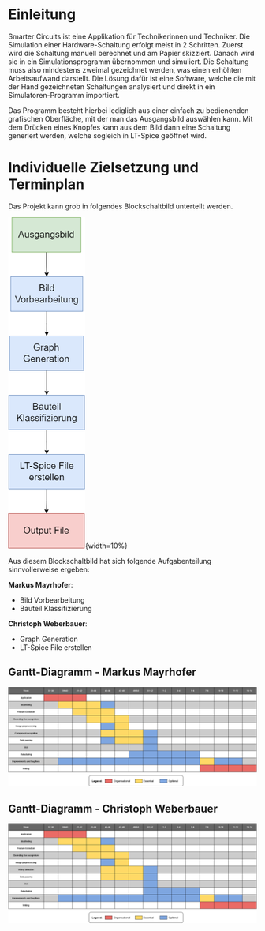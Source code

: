 # Einleitung
Smarter Circuits ist eine Applikation für Technikerinnen und Techniker. Die Simulation einer Hardware-Schaltung erfolgt meist in 2 Schritten. Zuerst wird die Schaltung manuell berechnet und am Papier skizziert. Danach wird sie in ein Simulationsprogramm übernommen und simuliert. Die Schaltung muss also mindestens zweimal gezeichnet werden, was einen erhöhten Arbeitsaufwand darstellt.
Die Lösung dafür ist eine Software, welche die mit der Hand gezeichneten Schaltungen analysiert und direkt in ein Simulatoren-Programm importiert.

Das Programm besteht hierbei lediglich aus einer einfach zu bedienenden grafischen Oberfläche, mit der man das Ausgangsbild auswählen kann. Mit dem Drücken eines Knopfes kann aus dem Bild dann eine Schaltung generiert werden, welche sogleich in LT-Spice geöffnet wird.

# Individuelle Zielsetzung und Terminplan

Das Projekt kann grob in folgendes Blockschaltbild unterteilt werden.

![Blockschaltbild für das Projekt](.\Dateien\Blockschaltbild.png){width=10%}


Aus diesem Blockschaltbild hat sich folgende Aufgabenteilung sinnvollerweise ergeben:

**Markus Mayrhofer**:

* Bild Vorbearbeitung
* Bauteil Klassifizierung

**Christoph Weberbauer**:

* Graph Generation
* LT-Spice File erstellen

## Gantt-Diagramm - Markus Mayrhofer
![](.\Dateien\Gantt_Markus.png)

## Gantt-Diagramm - Christoph Weberbauer
![](.\Dateien\Gantt_Christoph.png)